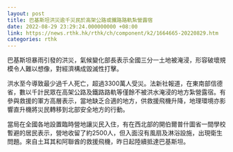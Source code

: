 ```yaml
---
layout: post
title: 巴基斯坦洪災逾千災民於高架公路或鐵路路軌紮營露宿
date: 2022-08-29 23:29:24.000000000 +08:00
link: https://news.rthk.hk/rthk/ch/component/k2/1664665-20220829.htm
categories: rthk
---
```


巴基斯坦暴雨引發的洪災，氣候變化部長表示全國三分一土地被淹浸，形容破壞規模令人難以想像，對經濟構成毀滅性打擊。

洪水至今導致最少過千人死亡，超過3300萬人受災。法新社報道，在東南部信德省，數以千計民眾在高架公路及鐵路路軌等僅餘不被洪水淹浸的地方紮營露宿。有參與救援的軍方高層表示，當地缺乏合適的地方，供救援飛機升降，地理環境亦影響直升機將災民轉移到北部安全地方的行動。

當局在全國各地設置臨時營地讓災民入住，有在西北部的開伯爾普什圖省一間學校暫避的居民表示，營地收留了約2500人，但入面沒有風扇及淋浴設施，出現衛生問題。來自土耳其和阿聯酋的救援飛機，昨日起陸續抵達巴基斯坦。
